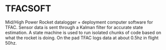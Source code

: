 # TFACSOFT

Mid/High Power Rocket datalogger + deployment computer software for TFAC. Sensor data is sent through a Kalman filter for accurate state estimation.
A state machine is used to run isolated chunks of code based on what the rocket is doing. On the pad TFAC logs data at about 0.5hz in flight 50hz.
